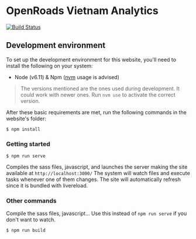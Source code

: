 # OpenRoads Vietnam Analytics
[![Build Status](https://travis-ci.org/orma/openroads-vn-analytics.svg?branch=develop)](https://travis-ci.org/orma/openroads-vn-analytics)

## Development environment
To set up the development environment for this website, you'll need to install the following on your system:

- Node (v6.11) & Npm ([nvm](https://github.com/creationix/nvm) usage is advised)

> The versions mentioned are the ones used during development. It could work with newer ones.
  Run `nvm use` to activate the correct version.

After these basic requirements are met, run the following commands in the website's folder:
```
$ npm install
```

### Getting started

```
$ npm run serve
```
Compiles the sass files, javascript, and launches the server making the site available at `http://localhost:3000/`
The system will watch files and execute tasks whenever one of them changes.
The site will automatically refresh since it is bundled with livereload.

### Other commands
Compile the sass files, javascript... Use this instead of `npm run serve` if you don't want to watch.
```
$ npm run build
```
